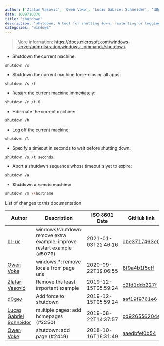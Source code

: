 ```yaml
---
author: ['Zlatan Vasović', 'Owen Voke', 'Lucas Gabriel Schneider', 'd0gey', 'bl-ue']
date: 1609710376
title: "shutdown"
description: "shutdown, A tool for shutting down, restarting or logging off a machine."
categories: "windows"
---
```

> More information: <https://docs.microsoft.com/windows-server/administration/windows-commands/shutdown>.

- Shutdown the current machine:

```bash
shutdown /s
```

- Shutdown the current machine force-closing all apps:

```bash
shutdown /s /f
```

- Restart the current machine immediately:

```bash
shutdown /r /t 0
```

- Hibernate the current machine:

```bash
shutdown /h
```

- Log off the current machine:

```bash
shutdown /l
```

- Specify a timeout in seconds to wait before shutting down:

```bash
shutdown /s /t seconds
```

- Abort a shutdown sequence whose timeout is yet to expire:

```bash
shutdown /a
```

- Shutdown a remote machine:

```bash
shutdown /m \\hostname
```
List of changes to this documentation


Author | Description | ISO 8601 Date | GitHub link
------|-----|-----|-----
[bl-ue](mailto:54780737+bl-ue@users.noreply.github.com) | windows/shutdown: remove extra example; improve restart example (#5076) | 2021-01-03T22:46:16 | [dbe3717463e0](https://github.com/tldr-pages/tldr/commit/dbe3717463e0eca49a46bd98b1ce85922fd5ec2f)
[Owen Voke](mailto:development@voke.dev) | windows.*: remove locale from page urls | 2020-09-22T19:06:55 | [8f9a4b1f5cff](https://github.com/tldr-pages/tldr/commit/8f9a4b1f5cff138652665e9756a1a13466029fed)
[Zlatan Vasović](mailto:zlatanvasovic@gmail.com) | Remove the least important example | 2019-12-15T05:59:24 | [c2fd1ddb227f](https://github.com/tldr-pages/tldr/commit/c2fd1ddb227fb10dec9f23cab88410f940340acc)
[d0gey](mailto:44307598+d0gey@users.noreply.github.com) | Add force to shutdown | 2019-12-15T05:59:24 | [aef19f9761e6](https://github.com/tldr-pages/tldr/commit/aef19f9761e6ead738f2b9fff2ba459138fc55c3)
[Lucas Gabriel Schneider](mailto:lucas.schneider@sap.com) | multiple pages: add homepages (#3250) | 2019-08-22T14:37:57 | [cd926556204e](https://github.com/tldr-pages/tldr/commit/cd926556204e9b8d34858b141886c675e8e0b83a)
[Owen Voke](mailto:owzie123@gmail.com) | shutdown: add page (#2449) | 2018-10-16T19:31:49 | [aaedbfef0b54](https://github.com/tldr-pages/tldr/commit/aaedbfef0b54a44c1a2671571a3b91e3c1cbbb3e)

